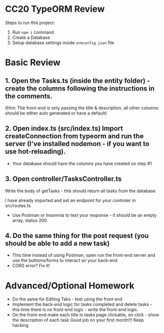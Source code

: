# CC20 TypeORM Review

Steps to run this project:

1. Run `npm i` command
2. Create a Database
3. Setup database settings inside `ormconfig.json` file

# Basic Review

## 1. Open the Tasks.ts (inside the entity folder) - create the columns following the instructions in the comments.
(Hint: The front-end is only passing the title & description, all other columns should be either auto generated or have a default)

## 2. Open index.ts (src/index.ts) Import createConnection from typeorm and run the server (I've installed nodemon - if you want to use hot-reloading).

- Your database should have the columns you have created on step #1

## 3. Open controller/TasksController.ts 

 Write the body of getTasks - this should return all tasks from the database
 
 I have already imported and set an endpoint for your controler in src/routes.ts
 
 - Use Postman or Insomnia to test your response - it should be an empty array, status 200.

## 4. Do the same thing for the post request (you should be able to add a new task)

- This time instead of using Postman, open run the front-end server and use the buttoms/forms to interact w/ your back-end
- CORS error? Fix it!

# Advanced/Optional Homework

- Do the same for Editing Taks - test using the front end
- Implement the back-end logic for tasks completed and delete tasks - this time there is no front-end logic - write the front-end logic.
- On the front-end make each title in tasks page clickable, on click - show the description of each task 
Good job on your first month!!!
Keep hacking


